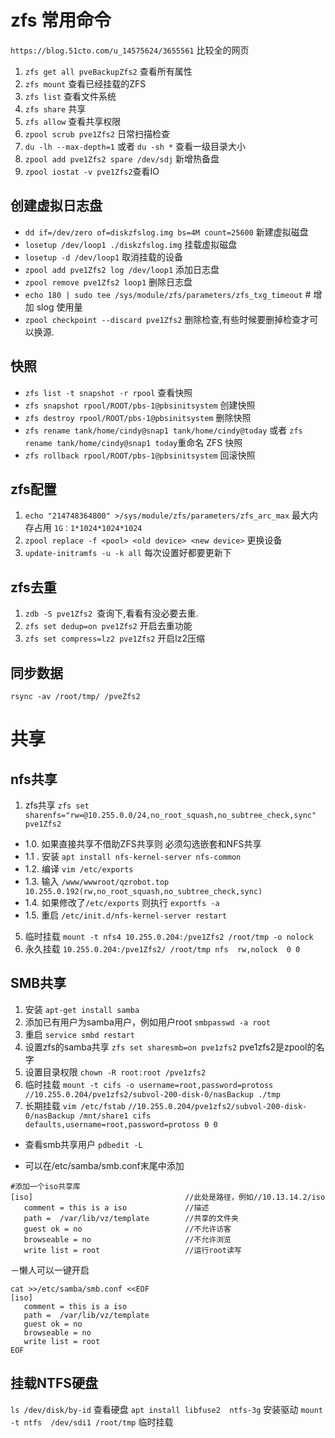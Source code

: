 # zfs 常用命令
`https://blog.51cto.com/u_14575624/3655561` 比较全的网页
1. `zfs get all pveBackupZfs2` 查看所有属性
2. `zfs mount` 查看已经挂载的ZFS
3. `zfs list` 查看文件系统
4. `zfs share` 共享
5. `zfs allow` 查看共享权限
6. `zpool scrub pve1Zfs2` 日常扫描检查
7. `du -lh --max-depth=1` 或者 `du -sh *` 查看一级目录大小
8. `zpool add pve1Zfs2 spare /dev/sdj` 新增热备盘
9. `zpool iostat -v pve1Zfs2`查看IO
## 创建虚拟日志盘
- `dd if=/dev/zero of=diskzfslog.img bs=4M count=25600` 新建虚拟磁盘
- `losetup /dev/loop1 ./diskzfslog.img` 挂载虚拟磁盘
- `losetup -d /dev/loop1` 取消挂载的设备
- `zpool add pve1Zfs2 log /dev/loop1` 添加日志盘
- `zpool remove pve1Zfs2 loop1` 删除日志盘
- `echo 180 | sudo tee /sys/module/zfs/parameters/zfs_txg_timeout`  # 增加 slog 使用量
- `zpool checkpoint --discard pve1Zfs2` 删除检查,有些时候要删掉检查才可以换源.

## 快照
- `zfs list -t snapshot -r rpool` 查看快照
- `zfs snapshot rpool/ROOT/pbs-1@pbsinitsystem` 创建快照
- `zfs destroy rpool/ROOT/pbs-1@pbsinitsystem` 删除快照
- `zfs rename tank/home/cindy@snap1 tank/home/cindy@today` 或者 `zfs rename tank/home/cindy@snap1 today`重命名 ZFS 快照
- `zfs rollback rpool/ROOT/pbs-1@pbsinitsystem` 回滚快照
## zfs配置
1. `echo "214748364800" >/sys/module/zfs/parameters/zfs_arc_max` 最大内存占用 `1G：1*1024*1024*1024` 
2. `zpool replace -f <pool> <old device> <new device>` 更换设备
3. `update-initramfs -u -k all` 每次设置好都要更新下
## zfs去重
1. `zdb -S pve1Zfs2 `查询下,看看有没必要去重.
2. `zfs set dedup=on pve1Zfs2` 开启去重功能
3. `zfs set compress=lz2 pve1Zfs2` 开启lz2压缩
## 同步数据
`rsync -av /root/tmp/ /pveZfs2`
# 共享
## nfs共享
1. zfs共享 `zfs set sharenfs="rw=@10.255.0.0/24,no_root_squash,no_subtree_check,sync" pve1Zfs2`
  - 1.0. 如果直接共享不借助ZFS共享则 必须勾选嵌套和NFS共享
  - 1.1 . 安装 `apt install nfs-kernel-server nfs-common`
  - 1.2. 编译 `vim /etc/exports`
  - 1.3. 输入 `/www/wwwroot/qzrobot.top 10.255.0.192(rw,no_root_squash,no_subtree_check,sync)`
  - 1.4. 如果修改了`/etc/exports` 则执行 `exportfs -a`
  - 1.5. 重启 `/etc/init.d/nfs-kernel-server restart`
5. 临时挂载 `mount -t nfs4 10.255.0.204:/pve1Zfs2 /root/tmp -o nolock`
6. 永久挂载 `10.255.0.204:/pve1Zfs2/ /root/tmp nfs  rw,nolock  0 0`


## SMB共享
1. 安装 `apt-get install samba`
2. 添加已有用户为samba用户，例如用户root `smbpasswd -a root`
3. 重启 `service smbd restart`
4. 设置zfs的samba共享 `zfs set sharesmb=on pve1zfs2` pve1zfs2是zpool的名字
5. 设置目录权限 `chown -R root:root /pve1zfs2`
6. 临时挂载 `mount -t cifs -o username=root,password=protoss //10.255.0.204/pve1zfs2/subvol-200-disk-0/nasBackup ./tmp`
7. 长期挂载 `vim /etc/fstab`
 `//10.255.0.204/pve1zfs2/subvol-200-disk-0/nasBackup /mnt/share1 cifs defaults,username=root,password=protoss 0 0`

- 查看smb共享用户
`pdbedit -L`

- 可以在/etc/samba/smb.conf末尾中添加
```
#添加一个iso共享库
[iso]                                  //此处是路径，例如//10.13.14.2/iso
   comment = this is a iso             //描述
   path =  /var/lib/vz/template        //共享的文件夹
   guest ok = no                       //不允许访客
   browseable = no                     //不允许浏览
   write list = root                   //运行root读写
```

－懒人可以一键开启
```
cat >>/etc/samba/smb.conf <<EOF
[iso]                                 
   comment = this is a iso           
   path =  /var/lib/vz/template   
   guest ok = no                   
   browseable = no                  
   write list = root 
EOF
```

## 挂载NTFS硬盘
`ls /dev/disk/by-id` 查看硬盘
`apt install libfuse2  ntfs-3g` 安装驱动
`mount -t ntfs  /dev/sdi1 /root/tmp` 临时挂载